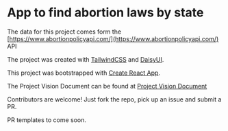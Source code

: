 # App to find abortion laws by state

The data for this project comes form the [https://www.abortionpolicyapi.com/](https://www.abortionpolicyapi.com/) API

The project was created with [TailwindCSS](https://tailwindcss.com/docs/installation) and [DaisyUI](https://daisyui.com/).

This project was bootstrapped with [Create React App](https://github.com/facebook/create-react-app).

The Project Vision Document can be found at [Project Vision Document](https://github.com/lifeparticle/Markdown-Cheatsheet)

Contributors are welcome! Just fork the repo, pick up an issue and submit a PR. 

PR templates to come soon.

